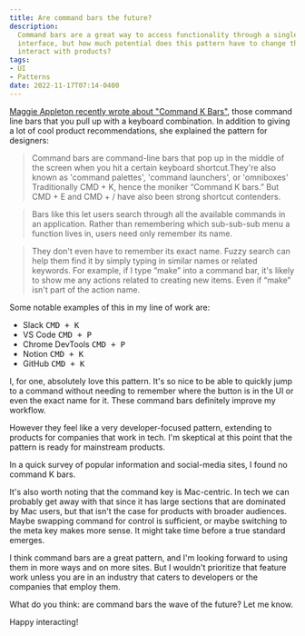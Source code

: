 ```yaml
---
title: Are command bars the future?
description:
  Command bars are a great way to access functionality through a single user
  interface, but how much potential does this pattern have to change the way we
  interact with products?
tags:
- UI
- Patterns
date: 2022-11-17T07:14-0400
---
```


[Maggie Appleton recently wrote about "Command K Bars"](https://maggieappleton.com/command-bar),
those command line bars that you pull up with a keyboard combination. In
addition to giving a lot of cool product recommendations, she explained the
pattern for designers:

> Command bars are command-line bars that pop up in the middle of the screen
> when you hit a certain keyboard shortcut.They're also known as 'command
> palettes', 'command launchers', or 'omniboxes' Traditionally CMD + K, hence
> the moniker “Command K bars.” But CMD + E and CMD + / have also been strong
> shortcut contenders.

> Bars like this let users search through all the available commands in an
> application. Rather than remembering which sub-sub-sub menu a function lives
> in, users need only remember its name.

> They don't even have to remember its exact name. Fuzzy search can help them
> find it by simply typing in similar names or related keywords. For example, if
> I type “make” into a command bar, it's likely to show me any actions related
> to creating new items. Even if “make” isn't part of the action name.

Some notable examples of this in my line of work are:

- Slack <kbd>CMD + K</kbd>
- VS Code <kbd>CMD + P</kbd>
- Chrome DevTools <kbd>CMD + P</kbd>
- Notion <kbd>CMD + K</kbd>
- GitHub <kbd>CMD + K</kbd>

I, for one, absolutely love this pattern. It's so nice to be able to quickly
jump to a command without needing to remember where the button is in the UI or
even the exact name for it. These command bars definitely improve my workflow.

However they feel like a very developer-focused pattern, extending to products
for companies that work in tech. I'm skeptical at this point that the pattern is
ready for mainstream products.

In a quick survey of popular information and social-media sites, I found no
command K bars.

It's also worth noting that the command key is Mac-centric. In tech we can
probably get away with that since it has large sections that are dominated by
Mac users, but that isn't the case for products with broader audiences. Maybe
swapping command for control is sufficient, or maybe switching to the meta key
makes more sense. It might take time before a true standard emerges.

I think command bars are a great pattern, and I'm looking forward to using them
in more ways and on more sites. But I wouldn't prioritize that feature work
unless you are in an industry that caters to developers or the companies that
employ them.

What do you think: are command bars the wave of the future? Let me know.

Happy interacting!
